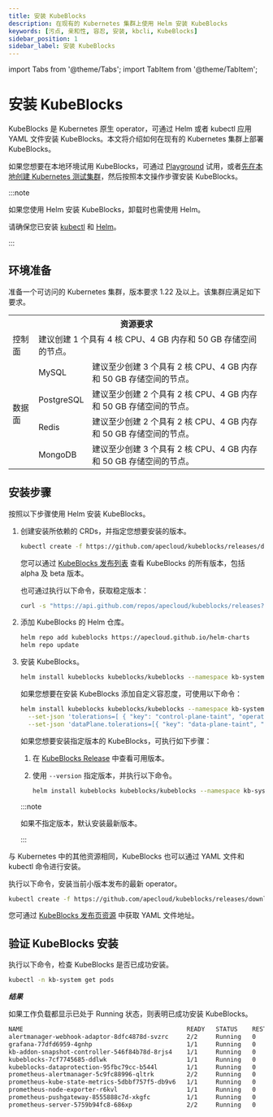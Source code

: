 ```yaml
---
title: 安装 KubeBlocks
description: 在现有的 Kubernetes 集群上使用 Helm 安装 KubeBlocks
keywords: [污点, 亲和性, 容忍, 安装, kbcli, KubeBlocks]
sidebar_position: 1
sidebar_label: 安装 KubeBlocks
---
```


import Tabs from '@theme/Tabs';
import TabItem from '@theme/TabItem';

# 安装 KubeBlocks 

KubeBlocks 是 Kubernetes 原生 operator，可通过 Helm 或者 kubectl 应用 YAML 文件安装 KubeBlocks。本文将介绍如何在现有的 Kubernetes 集群上部署 KubeBlocks。

如果您想要在本地环境试用 KubeBlocks，可通过 [Playground](./../../try-out-on-playground/try-kubeblocks-on-local-host.md) 试用，或者[先在本地创建 Kubernetes 测试集群](./../prerequisite/prepare-a-local-k8s-cluster.md)，然后按照本文操作步骤安装 KubeBlocks。

:::note

如果您使用 Helm 安装 KubeBlocks，卸载时也需使用 Helm。

请确保您已安装 [kubectl](https://kubernetes.io/docs/tasks/tools/) 和 [Helm](https://helm.sh/docs/intro/install/)。

:::

## 环境准备

准备一个可访问的 Kubernetes 集群，版本要求 1.22 及以上。该集群应满足如下要求。

<table>
	<tr>
	    <th colspan="3">资源要求</th>
	</tr >
	<tr>
	    <td >控制面</td>
	    <td colspan="2">建议创建 1 个具有 4 核 CPU、4 GB 内存和 50 GB 存储空间的节点。</td>
	</tr >
	<tr >
	    <td rowspan="4">数据面</td>
	    <td> MySQL </td>
	    <td>建议至少创建 3 个具有 2 核 CPU、4 GB 内存和 50 GB 存储空间的节点。</td>
	</tr>
	<tr>
	    <td> PostgreSQL </td>
        <td>建议至少创建 2 个具有 2 核 CPU、4 GB 内存和 50 GB 存储空间的节点。</td>
	</tr>
	<tr>
	    <td> Redis </td>
        <td>建议至少创建 2 个具有 2 核 CPU、4 GB 内存和 50 GB 存储空间的节点。</td>
	</tr>
	<tr>
	    <td> MongoDB </td>
	    <td>建议至少创建 3 个具有 2 核 CPU、4 GB 内存和 50 GB 存储空间的节点。</td>
	</tr>
</table>

## 安装步骤

<Tabs>

<TabItem value="Helm" label="Helm" default>

按照以下步骤使用 Helm 安装 KubeBlocks。

1. 创建安装所依赖的 CRDs，并指定您想要安装的版本。

   ```bash
   kubectl create -f https://github.com/apecloud/kubeblocks/releases/download/vx.y.z/kubeblocks_crds.yaml
   ```

   您可以通过 [KubeBlocks 发布列表](https://github.com/apecloud/kubeblocks/releases) 查看 KubeBlocks 的所有版本，包括 alpha 及 beta 版本。

   也可通过执行以下命令，获取稳定版本：

   ```bash
   curl -s "https://api.github.com/repos/apecloud/kubeblocks/releases?per_page=100&page=1" | jq -r '.[] | select(.prerelease == false) | .tag_name' | sort -V -r
   ```

2. 添加 KubeBlocks 的 Helm 仓库。

   ```bash
   helm repo add kubeblocks https://apecloud.github.io/helm-charts
   helm repo update
   ```

3. 安装 KubeBlocks。

   ```bash
   helm install kubeblocks kubeblocks/kubeblocks --namespace kb-system --create-namespace
   ```

   如果您想要在安装 KubeBlocks 添加自定义容忍度，可使用以下命令：

   ```bash
   helm install kubeblocks kubeblocks/kubeblocks --namespace kb-system --create-namespace \
     --set-json 'tolerations=[ { "key": "control-plane-taint", "operator": "Equal", "effect": "NoSchedule", "value": "true" } ]' \
     --set-json 'dataPlane.tolerations=[{ "key": "data-plane-taint", "operator": "Equal", "effect": "NoSchedule", "value": "true"    }]'
   ```

   如果您想要安装指定版本的 KubeBlocks，可执行如下步骤：

   1. 在 [KubeBlocks Release](https://github.com/apecloud/kubeblocks/releases/) 中查看可用版本。
   2. 使用 `--version` 指定版本，并执行以下命令。

      ```bash
      helm install kubeblocks kubeblocks/kubeblocks --namespace kb-system --create-namespace --version="x.y.z"
      ```

     :::note

     如果不指定版本，默认安装最新版本。

     :::

</TabItem>

<TabItem value="kubectl" label="kubectl">

与 Kubernetes 中的其他资源相同，KubeBlocks 也可以通过 YAML 文件和 kubectl 命令进行安装。

执行以下命令，安装当前小版本发布的最新 operator。

```bash
kubectl create -f https://github.com/apecloud/kubeblocks/releases/download/vx.y.x/kubeblocks.yaml
```

您可通过 [KubeBlocks 发布页资源](https://github.com/apecloud/kubeblocks/releases) 中获取 YAML 文件地址。

</TabItem>

</Tabs>

## 验证 KubeBlocks 安装

执行以下命令，检查 KubeBlocks 是否已成功安装。

```bash
kubectl -n kb-system get pods
```

***结果***

如果工作负载都显示已处于 Running 状态，则表明已成功安装 KubeBlocks。

```bash
NAME                                             READY   STATUS    RESTARTS       AGE
alertmanager-webhook-adaptor-8dfc4878d-svzrc     2/2     Running   0              3m56s
grafana-77dfd6959-4gnhp                          1/1     Running   0              3m56s
kb-addon-snapshot-controller-546f84b78d-8rjs4    1/1     Running   0              3m56s
kubeblocks-7cf7745685-ddlwk                      1/1     Running   0              4m39s
kubeblocks-dataprotection-95fbc79cc-b544l        1/1     Running   0              4m39s
prometheus-alertmanager-5c9fc88996-qltrk         2/2     Running   0              3m56s
prometheus-kube-state-metrics-5dbbf757f5-db9v6   1/1     Running   0              3m56s
prometheus-node-exporter-r6kvl                   1/1     Running   0              3m56s
prometheus-pushgateway-8555888c7d-xkgfc          1/1     Running   0              3m56s
prometheus-server-5759b94fc8-686xp               2/2     Running   0              3m56s
```
